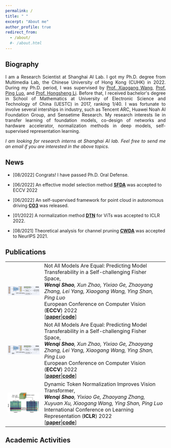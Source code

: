 ```yaml
---
permalink: /
title: " "
excerpt: "About me"
author_profile: true
redirect_from: 
  - /about/
  #- /about.html
---
```




<h2>
  Biography 
</h2>

<html xmlns="http://www.w3.org/1999/xhtml" xml:lang="en">
<head>
<link rel="shortcut icon" href="myIcon.ico">
<meta http-equiv="Content-Type" content="text/html;charset=utf-8" />

<meta name="keywords" content="Wenqi Shao, CUHK, The Chinese University of Hong Kong">
<meta name="description" content="Wenqi Shao&#39;s home page">
<link rel="stylesheet" href="jemdoc.css" type="text/css">
</head>
<body>

<p align = "justify"> 
I am a Research Scientist at Shanghai AI Lab. I got my Ph.D. degree from Multimedia Lab, the Chinese University of Hong Kong (CUHK) in 2022. During my Ph.D. period, I was supervised by <a href="https://www.ee.cuhk.edu.hk/~xgwang/">Prof. Xiaogang Wang</a>, <a href="http://luoping.me/">Prof. Ping Luo</a>, and <a href="https://www.ee.cuhk.edu.hk/~hsli/">Prof. Hongsheng Li</a>. Before that, I received bachelor's degree in School of Mathematics at University of Electronic Science and Technology of China (UESTC) in 2017, ranking 1/40. I was fortunate to involve several interships in industry, such as Tencent ARC, Huawei Noah AI Foundation Group, and Sensetime Research. My research interests lie in transfer learning of foundation models, co-design of networks and hardware accelerator, normalization methods in deep models, self-supervised representation learning. 
</p>

<p align = "justify"> 
<i> I am looking for research interns at Shanghai AI lab. Feel free to send me an email if you are interested in the above topics. </i>
</p>

<!-- News
======
[06/2022] SFDA was accepted by ECCV 2022.
-->

<h2>
  News 
</h2>
<ul>
  <li>
    <p> [08/2022] Congrats! I have passed Ph.D. Oral Defense.
    </p>
  </li>

  <li>
    <p> [06/2022] An effective model selection method <a href="https://arxiv.org/abs/2207.03036"> <b>SFDA</b></a> was accepted to ECCV 2022
    </p>
  </li>

  <li>
    <p> [06/2022] An self-supervised framework for point cloud in autonomous driving <a href="https://arxiv.org/abs/2206.04028"> <b>CO3</b></a> was released.
    </p>
  </li>

  <li>
    <p> [01/2022] A normalization method <a href="https://arxiv.org/abs/2112.02624"> <b>DTN</b></a> for ViTs was accepted to ICLR 2022.
    </p>
  </li>

  <li>
    <p> [08/2021] Theoretical analysis for channel pruning <a href="https://proceedings.neurips.cc/paper/2021/hash/87ae6fb631f7c8a627e8e28785d9992d-Abstract.html"> <b>CWDA</b></a> was accepted to NeurIPS 2021.
    </p>
  </li>

</ul>

<h2> Publications</h2>

<table> 
	<tbody>
	<tr>
	<td><center><img width="250" src="./_pages/pic/paper/SFDA.jpg"></center></td>
	 <td>
		<font size="3">Not All Models Are Equal: Predicting Model Transferability in a Self-challenging Fisher Space,
		<br>
    <i><b>Wenqi Shao</b>, Xun Zhao, Yixiao Ge, Zhaoyang Zhang, Lei Yang, Xiaogang Wang, Ying Shan, Ping Luo</i>
		<br>
		European Conference on Computer Vision (<b>ECCV</b>) 2022
		<br>
			[<a href='https://arxiv.org/abs/2207.03036' target="_blank"><b>paper</b></a>|<a href='https://github.com/TencentARC/SFDA' target="_blank"><b>code</b></a>]
	
  <tr>
	<td><center><img width="250" src="./_pages/pic/paper/SFDA.jpg"></center></td>
	 <td>
		<font size="3">Not All Models Are Equal: Predicting Model Transferability in a Self-challenging Fisher Space,
		<br>
    <i><b>Wenqi Shao</b>, Xun Zhao, Yixiao Ge, Zhaoyang Zhang, Lei Yang, Xiaogang Wang, Ying Shan, Ping Luo</i>
		<br>
		European Conference on Computer Vision (<b>ECCV</b>) 2022
		<br>
			[<a href='https://arxiv.org/abs/2207.03036' target="_blank"><b>paper</b></a>|<a href='https://github.com/TencentARC/SFDA' target="_blank"><b>code</b></a>]
  </tr>

  <tr>
	 <td><center><img width="250" src="./_pages/pic/paper/DTN.jpg"></center></td>
	 <td>
		<font size="3">Dynamic Token Normalization Improves Vision Transformer,
		<br>
    <i><b>Wenqi Shao</b>, Yixiao Ge, Zhaoyang Zhang, Xuyuan Xu, Xiaogang Wang, Ying Shan, Ping Luo</i>
		<br>
		International Conference on Learning Representation (<b>ICLR</b>) 2022
		<br>
			[<a href='https://arxiv.org/abs/2112.02624' target="_blank"><b>paper</b></a>|<a href='https://github.com/TencentARC/DTN' target="_blank"><b>code</b></a>]
    </td>
  </tbody>
</table>

<h2> Academic Activities </h2>

</body></html>
